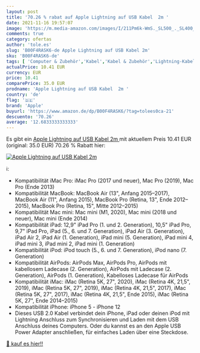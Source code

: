 ```yaml
---
layout: post
title: '70.26 % rabat auf Apple Lightning auf USB Kabel  2m '
date: 2021-11-16 19:57:07
image: 'https://m.media-amazon.com/images/I/211Pm6k-WmS._SL500_._SL400_.jpg'
comments: true
category: ofertas
author: 'tole.es'
slug: 'B00F4RASK6-de Apple Lightning auf USB Kabel 2m'
sku: 'B00F4RASK6-de'
tags: [ 'Computer & Zubehör','Kabel','Kabel & Zubehör','Lightning-Kabel','Zubehör','apple', ]
actualPrice: 10.41 EUR
currency: EUR
price: 10.41
comparePrice: 35.0 EUR
prodname: 'Apple Lightning auf USB Kabel  2m '
country: 'de'
flag: '🇩🇪'
brand: 'Apple'
buyurl: 'https://www.amazon.de/dp/B00F4RASK6/?tag=tolees0ca-21'
descuento: '70.26'
average: '12.6833333333333'
---
```


Es gibt ein [Apple Lightning auf USB Kabel  2m ](https://www.amazon.de/dp/B00F4RASK6/?tag=tolees0ca-21) mit aktuellem Preis 10.41 EUR (original: 35.0 EUR) 70.26 % Rabatt hier:

[![Apple Lightning auf USB Kabel  2m ](https://m.media-amazon.com/images/I/211Pm6k-WmS._SL500_._SL400_.jpg)](https://www.amazon.de/dp/B00F4RASK6/?tag=tolees0ca-21)

ℹ️:

- Kompatibilität iMac Pro: iMac Pro (2017 und neuer), Mac Pro (2019), Mac Pro (Ende 2013)
- Kompatibilität MacBook: MacBook Air (13", Anfang 2015–2017), MacBook Air (11", Anfang 2015), MacBook Pro (Retina, 13", Ende 2012–2015), MacBook Pro (Retina, 15", Mitte 2012–2015)
- Kompatibilität Mac mini: Mac mini (M1, 2020), Mac mini (2018 und neuer), Mac mini (Ende 2014)
- Kompatibilität iPad: 12,9" iPad Pro (1. und 2. Generation), 10,5" iPad Pro, 9,7" iPad Pro, iPad (5., 6. und 7. Generation), iPad Air (3. Generation), iPad Air 2, iPad Air (1. Generation), iPad mini (5. Generation), iPad mini 4, iPad mini 3, iPad mini 2, iPad mini (1. Generation)
- Kompatibilität iPod: iPod touch (5., 6. und 7. Generation), iPod nano (7. Generation)
- Kompatibilität AirPods: AirPods Max, AirPods Pro, AirPods mit kabellosem Ladecase (2. Generation), AirPods mit Ladecase (2. Generation), AirPods (1. Generation), Kabelloses Ladecase für AirPods
- Kompatibilität iMac: iMac (Retina 5K, 27", 2020), iMac (Retina 4K, 21,5", 2019), iMac (Retina 5K, 27", 2019), iMac (Retina 4K, 21,5", 2017), iMac (Retina 5K, 27", 2017), iMac (Retina 4K, 21,5", Ende 2015), iMac (Retina 5K, 27", Ende 2014–2015)
- Kompatibilität iPhone: iPhone 5 - iPhone 12
- Dieses USB 2.0 Kabel verbindet dein iPhone, iPad oder deinen iPod mit Lightning Anschluss zum Synchronisieren und Laden mit dem USB Anschluss deines Computers. Oder du kannst es an den Apple USB Power Adapter anschließen, für einfaches Laden über eine Steckdose.

[🛒 kauf es hier!!](https://www.amazon.de/dp/B00F4RASK6/?tag=tolees0ca-21)
